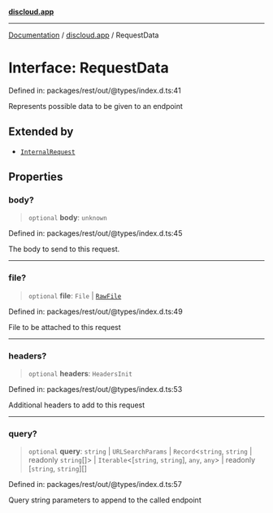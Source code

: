 [**discloud.app**](../README.md)

***

[Documentation](../../packages.md) / [discloud.app](../README.md) / RequestData

# Interface: RequestData

Defined in: packages/rest/out/@types/index.d.ts:41

Represents possible data to be given to an endpoint

## Extended by

- [`InternalRequest`](InternalRequest.md)

## Properties

### body?

> `optional` **body**: `unknown`

Defined in: packages/rest/out/@types/index.d.ts:45

The body to send to this request.

***

### file?

> `optional` **file**: `File` \| [`RawFile`](RawFile.md)

Defined in: packages/rest/out/@types/index.d.ts:49

File to be attached to this request

***

### headers?

> `optional` **headers**: `HeadersInit`

Defined in: packages/rest/out/@types/index.d.ts:53

Additional headers to add to this request

***

### query?

> `optional` **query**: `string` \| `URLSearchParams` \| `Record`\<`string`, `string` \| readonly `string`[]\> \| `Iterable`\<\[`string`, `string`\], `any`, `any`\> \| readonly \[`string`, `string`\][]

Defined in: packages/rest/out/@types/index.d.ts:57

Query string parameters to append to the called endpoint
